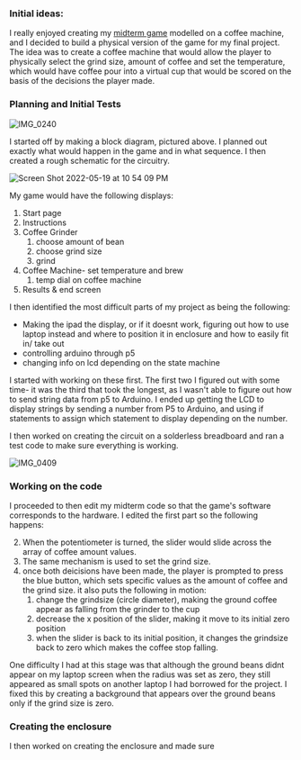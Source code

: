 ### Initial ideas:

I really enjoyed creating my [midterm game](https://editor.p5js.org/noorajabir/sketches/7erJ7QDXq) modelled on a coffee machine, and I decided to build a physical version of the game for my final project. The idea was to create a coffee machine that would allow the player to physically select the grind size, amount of coffee and set the temperature, which would have coffee pour into a virtual cup that would be scored on the basis of the decisions the player made. 

### Planning and Initial Tests

![IMG_0240](https://user-images.githubusercontent.com/98478196/169378212-d145ecc9-0cdd-4aae-a3c1-f1e393fefa14.jpg)

I started off by making a block diagram, pictured above. I planned out exactly what would happen in the game and in what sequence. I then created a rough schematic for the circuitry. 

![Screen Shot 2022-05-19 at 10 54 09 PM](https://user-images.githubusercontent.com/98478196/169379121-87d723c9-9164-4dcd-b3ca-826de62fa3c6.png)

My game would have the following displays:

1. Start page
2. Instructions
3. Coffee Grinder
    1. choose amount of bean
    2. choose grind size
    3. grind
4. Coffee Machine- set temperature and brew
    1. temp dial on coffee machine
5. Results & end screen

I then identified the most difficult parts of my project as being the following:

- Making the ipad the display, or if it doesnt work, figuring out how to use laptop instead and where to position it in enclosure and how to easily fit in/ take out
- controlling arduino through p5
- changing info on lcd depending on the state machine 

I started with working on these first. The first two I figured out with some time- it was the third that took the longest, as I wasn't able to figure out how to send string data from p5 to Arduino. I ended up getting the LCD to display strings by sending a number from P5 to Arduino, and using if statements to assign which statement to display depending on the number. 

I then worked on creating the circuit on a solderless breadboard and ran a test code to make sure everything is working. 

![IMG_0409](https://user-images.githubusercontent.com/98478196/169388749-9b6fc602-6a0b-48f6-82dd-3aa4577ecf59.JPG)

### Working on the code

I proceeded to then edit my midterm code so that the game's software corresponds to the hardware. I edited the first part so the following happens:

2. When the potentiometer is turned, the slider would slide across the array of coffee amount values. 
3. The same mechanism is used to set the grind size. 
4. once both deicisions have been made, the player is prompted to press the blue button, which sets specific values as the amount of coffee and the grind size. it also puts the following in motion:
    1. change the grindsize (circle diameter), making the ground coffee appear as falling from the grinder to the cup
    3. decrease the x position of the slider, making it move to its initial zero position
    4. when the slider is back to its initial position, it changes the grindsize back to zero which makes the coffee stop falling.

One difficulty I had at this stage was that although the ground beans didnt appear on my laptop screen when the radius was set as zero, they still appeared as small spots on another laptop I had borrowed for the project. I fixed this by creating a background that appears over the ground beans only if the grind size is zero. 

### Creating the enclosure

I then worked on creating the enclosure and made sure 

